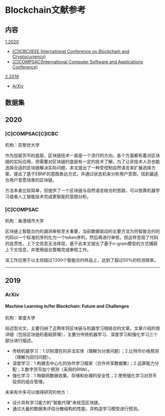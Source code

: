 # Blockchain文献参考

## 内容

[1.2020](#2020)

- [[C]ICBC(IEEE International Conference on Blockchain and Cryptocurrency)](#[C]ICBC)
- [[C]COMPSAC(International Computer Software and Applications Conference)](#[C]COMPSAC)

[2.2019](#2019)

- [ArXiv](#ArXiv)

## 数据集



## <span id="2020">2020</span>

### [C]COMPSAC[C]ICBC

机构：苏黎世大学

作为加密货币的底层，区块链技术一直是一个流行的方向。各个方面都有着对区块链的实际应用，但需要对区块链的底层有一定的技术了解。为了让非技术人员也能选择合适的区块链解决实际问题，本文提出了一种受控制自然语言来扩展选择方案，提出了基于EBNF的意图表达方式，并通过状态机来分析用户意图，找到最适合用户意愿场景的区块链。

方法本身比较简单，但提供了一个区块链与自然语言结合的思路，可以依靠机器学习或者人工智能技术完成更智能的意图分析。

### [C]COMPSAC

机构：香港城市大学

区块链上智能合约的漏洞审核至关重要，当前数据驱动的主要方法为将智能合约的代码以一个标准的序列化为一个token序列，然后再进行审核，但这样忽视了代码的连贯性，上下文信息无法体现，基于此本文提出了基于n-gram模型的方式捕获上下文信息，并使用组合策略完成审核工作。

该工作应用于以太坊超过7200个智能合约样品上，达到了超过50%的检测效率。



------------------------------------------------------------------------------------------

## <span id="2019">2019</span>

### ArXiv

#### Machine Learning in/for Blockchain: Future and Challenges

机构：普度大学

综述型论文，主要归纳了近两年将区块链与机器学习相结合的文章。文章介绍的很详细（包括区块链的基础原理），主要分传统机器学习、深度学习和强化学习三个部分进行描述。

- 传统机器学习：1.识别潜在的非法实体（理解为分类问题）；2.比特币价格预测（理解为回归问题）。
- 深度学习：1.构建去中心化的协作学习框架（合作共享数据集）；2.运算能力分配；3.数字货币加个预测（采用的RNN）。
- 强化学习：1.物联网数据收集、存储和处理的安全性；2.使用强化学习对货币投资的组合管理。

未来有许多可以值得研究的地方：

- 设计具有学习能力的"智能代理"来规范区块链。
- 通过大量的数据来评估分散结构的性能，并构造学习模型进行预测。







